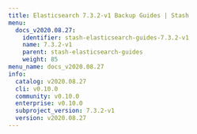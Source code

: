```yaml
---
title: Elasticsearch 7.3.2-v1 Backup Guides | Stash
menu:
  docs_v2020.08.27:
    identifier: stash-elasticsearch-guides-7.3.2-v1
    name: 7.3.2-v1
    parent: stash-elasticsearch-guides
    weight: 85
menu_name: docs_v2020.08.27
info:
  catalog: v2020.08.27
  cli: v0.10.0
  community: v0.10.0
  enterprise: v0.10.0
  subproject_version: 7.3.2-v1
  version: v2020.08.27
---
```


